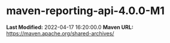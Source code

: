 # maven-reporting-api-4.0.0-M1

**Last Modified:** 2022-04-17 16:20:00.0
**Maven URL:** https://maven.apache.org/shared-archives/
